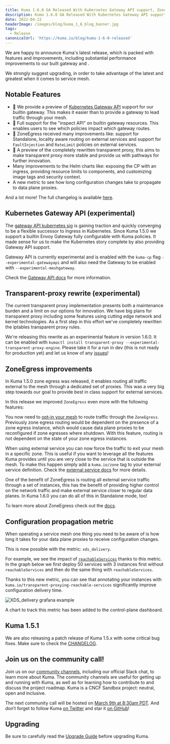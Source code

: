 ```yaml
---
title: Kuma 1.6.0 GA Released With Kubernetes Gateway API support, ZoneEgress improvements, a new and improved transparent-proxy and more.
description: Kuma 1.6.0 GA Released With Kubernetes Gateway API support, ZoneEgress improvements, a new and improved transparent-proxy and more.
date: 2022-04-12
headerImage: /images/blog/kuma_1_6_blog_banner.jpg
tags:
  - Release
canonicalUrl: 'https://kuma.io/blog/kuma-1-6-0-released'
---
```


We are happy to announce Kuma's latest release, which is packed with features and improvements, including substantial performance improvements to our built gateway and .

We strongly suggest upgrading, in order to take advantage of the latest and greatest when it comes to service mesh.

## Notable Features

* 🚀 We provide a preview of [Kubernetes Gateway API](https://gateway-api.sigs.k8s.io/) support for our builtin gateway. This makes it easier than to provide a gateway to lead traffic through your mesh.
* 🚀 Full support for the "inspect API" on builtin gateway resources. This enables users to see which policies impact which gateway routes.
* 🚀 ZoneEgress received many improvements like: support for Standalone, locality aware routing on external services and support for `FaultInjection` and `RateLimit` policies on external services.
* 🚀 A preview of the completely rewritten transparent proxy, this aims to make transparent proxy more stable and provide us with pathways for further innovation.
* Many improvements to the Helm charts like: exposing the CP with an ingress, providing resource limits to components, and customizing image tags and security context.
* A new metric to see how long configuration changes take to propagate to data plane proxies.

And a lot more! The full changelog is available [here](https://github.com/kumahq/kuma/blob/master/CHANGELOG.md).

## Kubernetes Gateway API (experimental)

The [gateway API kubernetes sig](https://gateway-api.sigs.k8s.io/) is gaining traction and quickly converging to be a flexible successor to Ingress in Kubernetes.
Since Kuma 1.5.0 we support a builtin Envoy Gateway fully configurable with Kuma policies.
It made sense for us to make the Kubernetes story complete by also providing Gateway API support.

Gateway API is currently experimental and is enabled with the `kuma-cp` flag `--experimental-gatewayapi` and will also need the Gateway to be enabled with `--experimental-meshgateway`.

Check the [Gateway API docs](https://kuma.io/docs/1.6.x/explore/gateway-api) for more information.

## Transparent-proxy rewrite (experimental)

The current transparent proxy implementation presents both a maintenance burden and a limit on our options for innovation.
We have big plans for transparent proxy including some features using cutting edge network and kernel technologies.
As a first step in this effort we've completely rewritten the iptables transparent proxy rules.

We're releasing this rewrite as an experimental feature in version 1.6.0. It can be enabled with `kumactl install transparent-proxy --experimental-transparent-proxy-engine`.
Please take it for a run in dev (this is not ready for production yet) and let us know of any [issues](https://github.com/kumahq/kuma/issues/new)!

## ZoneEgress improvements

In Kuma 1.5.0 zone egress was released, it enables routing all traffic external to the mesh through a dedicated set of proxies.
This was a very big step towards our goal to provide best in class support for external services.

In this release we improved `ZoneEgress` even more with the following features:

You now need to [opt-in your mesh](https://kuma.io/docs/1.6.x/explore/zoneegress/#configuration) to route traffic through the `ZoneEgress`.
Previously zone egress routing would be dependent on the presence of a zone egress instance, which would cause data plane proxies to be reconfigured if zone egresses where shutdown.
With this feature, routing is not dependent on the state of your zone egress instances.

When using external service you can now force the traffic to exit your mesh in a specific zone.
This is useful if you want to leverage all the features Kuma provides until you are very close to the service that is outside the mesh.
To make this happen simply add a `kuma.io/zone` tag to your external service definition.
Check the [external service docs](https://kuma.io/docs/1.6.x/policies/external-services/#external-services-accessible-from-specific-zone-through-zoneegress) for more details.

One of the benefit of ZoneEgress is routing all external service traffic through a set of instances, this has the benefit of providing higher control on the network traffic and make external service closer to regular data planes.
In Kuma 1.6.0 you can do all of this in Standalone mode, too!

To learn more about ZoneEgress check out the [docs](https://kuma.io/docs/1.6.x/explore/zoneegress).

## Configuration propagation metric

When operating a service mesh one thing you need to be aware of is how long it takes for your data plane proxies to receive configuration changes.

This is now possible with the metric: `xds_delivery`.

For example, we see the impact of [`reachableServices`](https://kuma.io/docs/1.6.x/networking/transparent-proxying/#reachable-services) thanks to this metric.
In the graph below we first deploy 50 services with 3 instances first without `reachableServices` and then do the same thing with `reachableServices`.

Thanks to this new metric, you can see that annotating your instances with `kuma.io/transparent-proxying-reachable-services` significantly improve configuration delivery time.

![XDS_delivery grafana example](/images/blog/kuma1.6.0_xds_delivery.png)

A chart to track this metric has been added to the control-plane dashboard.

## Kuma 1.5.1

We are also releasing a patch release of Kuma 1.5.x with some critical bug fixes.
Make sure to check the [CHANGELOG](https://github.com/kumahq/kuma/blob/master/CHANGELOG.md).

## Join us on the community call!

Join us on our [community channels](https://kuma.io/community/), including our official Slack chat, to learn more about Kuma.
The community channels are useful for getting up and running with Kuma, as well as for learning how to contribute to and discuss the project roadmap.
Kuma is a CNCF Sandbox project: neutral, open and inclusive.

The next community call will be hosted on [March 9th at 8:30am PDT](https://kuma.io/community/).
And don’t forget to follow Kuma [on Twitter](https://twitter.com/kumamesh) and star it [on GitHub](https://github.com/kumahq/kuma)!

## Upgrading

Be sure to carefully read the [Upgrade Guide](https://github.com/kumahq/kuma/blob/master/UPGRADE.md) before upgrading Kuma.
